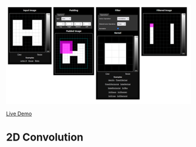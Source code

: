 ![Preview of the 2D Convolution Tool](preview.png)

[Live Demo](https://static.laszlokorte.de/conv2d/)

# 2D Convolution